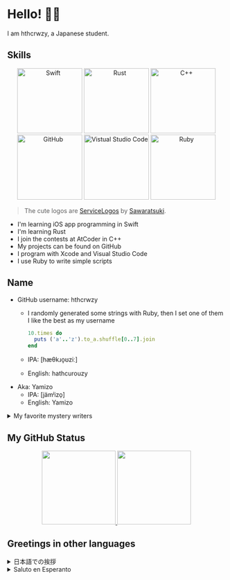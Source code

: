 # Hello! 👋🏼

I am hthcrwzy, a Japanese student.

## Skills

<div align="center">
<img src="https://github.com/SAWARATSUKI/ServiceLogos/blob/main/Swift/Swift.png?raw=true" alt="Swift" width="150" />
<img src="https://github.com/SAWARATSUKI/ServiceLogos/blob/main/Rust/Rust.png?raw=true" alt="Rust" width="150" />
<img src="https://github.com/SAWARATSUKI/ServiceLogos/blob/main/C++/C++.png?raw=true" alt="C++" width="150" />
<img src="https://github.com/SAWARATSUKI/ServiceLogos/blob/main/GitHub/GitHub.png?raw=true" alt="GitHub" width="150" />
<img src="https://github.com/SAWARATSUKI/ServiceLogos/blob/main/VisualStudioCode/VisualStudioCode.png?raw=true" alt="Vistual Studio Code" width="150" />
<img src="https://github.com/SAWARATSUKI/ServiceLogos/blob/main/Ruby/Ruby.png?raw=true" alt="Ruby" width="150" />
</div>

> The cute logos are [ServiceLogos](https://github.com/SAWARATSUKI/ServiceLogos) by [Sawaratsuki](https://github.com/SAWARATSUKI).

- I'm learning iOS app programming in Swift
- I'm learning Rust
- I join the contests at AtCoder in C++
- My projects can be found on GitHub
- I program with Xcode and Visual Studio Code
- I use Ruby to write simple scripts

## Name

- GitHub username: hthcrwzy
  - I randomly generated some strings with Ruby, then I set one of them I like the best as my username

    ```ruby
    10.times do
      puts ('a'..'z').to_a.shuffle[0..7].join
    end
    ```

  - IPA: [hæθkɹo̞ʊziː]
  - English: hathcurouzy
- Aka: Yamizo
  - IPA: [jämʲizo̜]
  - English: Yamizo

<details>
<summary>My favorite mystery writers</summary>

## My favorite mystery writers

I like mystery novels. I mainly read Japanese mystery novels.

### Japanese

- 阿津川辰海 (Tatsumi Atsukawa)
- 綾辻行人 (Yukito Ayatsuji)
- 知念実希人 (Mikito Chinen)

### British

- Agatha Christie

</details>

## My GitHub Status

<div align="center">
<a href="https://github.com/tocoteron">
  <img height="170px" src="https://github-readme-stats.vercel.app/api?username=hthcrwzy&show_icons=true&theme=onedark&count_private=true&include_all_commits=true" />
</a>
<a href="https://github.com/tocoteron">
  <img height="170px" src="https://github-readme-stats.vercel.app/api/top-langs/?username=hthcrwzy&theme=onedark&layout=compact" />
</a>
</div>

## Greetings in other languages

<details>
<summary>日本語での挨拶</summary>

### こんにちは！

hthcrwzyです！　学生です。

#### スキル

<div align="center">
<img src="https://github.com/SAWARATSUKI/ServiceLogos/blob/main/Swift/Swift.png?raw=true" alt="Swift" width="100" />
<img src="https://github.com/SAWARATSUKI/ServiceLogos/blob/main/Rust/Rust.png?raw=true" alt="Rust" width="100" />
<img src="https://github.com/SAWARATSUKI/ServiceLogos/blob/main/C++/C++.png?raw=true" alt="C++" width="100" />
<img src="https://github.com/SAWARATSUKI/ServiceLogos/blob/main/GitHub/GitHub.png?raw=true" alt="GitHub" width="100" />
<img src="https://github.com/SAWARATSUKI/ServiceLogos/blob/main/VisualStudioCode/VisualStudioCode.png?raw=true" alt="Vistual Studio Code" width="100" />
<img src="https://github.com/SAWARATSUKI/ServiceLogos/blob/main/Ruby/Ruby.png?raw=true" alt="Ruby" width="100" />
</div>

> 可愛いロゴたちは[Sawaratsuki](https://github.com/SAWARATSUKI)さんの[ServiceLogos](https://github.com/SAWARATSUKI/ServiceLogos)です

- iOSアプリのプログラミングを学んでいます
- Rustも学んでいます
- C++でAtCoderのコンテストに（時々）参加しています
- GitHubにプロジェクトが上がっています
- XcodeとVisual Studio Codeでプログラムを書いています
- Rubyは簡単なスクリプトを書くのに使っています

#### 名前

- GitHubのユーザー名: hthcrwzy
  - Rubyでランダムに生成した文字列のうち、最も気に入ったものをユーザー名にしました
  
    ```ruby
    10.times do
      puts ('a'..'z').to_a.shuffle[0..7].join
    end
    ```
  
  - 国際発音記号では[hæθkɹo̞ʊziː]です
  - 日本語ではハスクロウジーと読みます
- 別名: Yamizo
  - ローマ字です。ヤミゾと読みます

#### 好きな推理小説家

推理小説が好きです。（あまり海外の推理小説は読みません）

##### 日本

- 阿津川辰海
- 綾辻行人
- 知念実希人

##### イギリス

- アガサ・クリスティ

</details>

<details>
<summary>Saluto en Esperanto</summary>

### Saluton!

Mi estas hthcrwzy, kiu estas japana studento!  
Mi estas komencanto en Esperanto!!!

#### Lertecoj

<div align="center">
<img src="https://github.com/SAWARATSUKI/ServiceLogos/blob/main/Swift/Swift.png?raw=true" alt="Swift" width="100" />
<img src="https://github.com/SAWARATSUKI/ServiceLogos/blob/main/Rust/Rust.png?raw=true" alt="Rust" width="100" />
<img src="https://github.com/SAWARATSUKI/ServiceLogos/blob/main/C++/C++.png?raw=true" alt="C++" width="100" />
<img src="https://github.com/SAWARATSUKI/ServiceLogos/blob/main/GitHub/GitHub.png?raw=true" alt="GitHub" width="100" />
<img src="https://github.com/SAWARATSUKI/ServiceLogos/blob/main/VisualStudioCode/VisualStudioCode.png?raw=true" alt="Vistual Studio Code" width="100" />
<img src="https://github.com/SAWARATSUKI/ServiceLogos/blob/main/Ruby/Ruby.png?raw=true" alt="Ruby" width="100" />
</div>

> La ĉarmaj markemblemoj estas [ServiceLogos](https://github.com/SAWARATSUKI/ServiceLogos) de [Sawaratsuki](https://github.com/SAWARATSUKI).

- Mi lernas programi la aplikaĵon en iOS per Swift
- Mi lernas Rust programlingvo
- Mi aliĝas al la konkurso ĉe AtCoder per C++
- Mia projektoj povas esti trovita sur GitHub
- Mi programas per Xcode kaj Visual Studio Code
- Mi uzas Ruby por programi la simpla skripto

#### Nomoj

- Salutnome de GitHub: hthcrwzy
  - Mi generis iom da signoĉenoj per Ruby kaj unu de ili estas uzita pri mia salutnome

    ```ruby
    10.times do
      puts ('a'..'z').to_a.shuffle[0..7].join
    end
    ```
  
  - IFA: [hæθkɹo̞ʊziː]
  - Esperanto: hasukrouzi
- Alinome: Yamizo
  - IFA: [jämʲizo̜]
  - Esperanto: Jamizo

#### Mia ŝatataj verkistoj de romano de mistero

Mi ŝatas la romano de mistero. Mi precipe legas la japanan romanon de mistero.

##### Japanaj

- 阿津川辰海 (Tacumi Acukaŭa)
- 綾辻行人 (Jukito Ajacuji)
- 知念実希人 (Mikito Ĉinen)

##### Brita

- Agatha Christie

</details>

